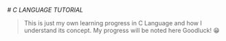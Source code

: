_# C LANGUAGE TUTORIAL_

> This is just my own learning progress in C Language and how I understand its concept.
> My progress will be noted here
> Goodluck! 😁
